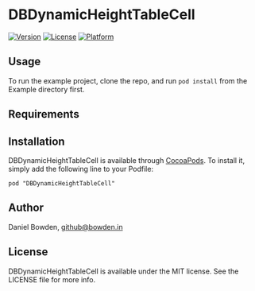 # DBDynamicHeightTableCell

[![Version](https://img.shields.io/cocoapods/v/DBDynamicHeightTableCell.svg?style=flat)](http://cocoadocs.org/docsets/DBDynamicHeightTableCell)
[![License](https://img.shields.io/cocoapods/l/DBDynamicHeightTableCell.svg?style=flat)](http://cocoadocs.org/docsets/DBDynamicHeightTableCell)
[![Platform](https://img.shields.io/cocoapods/p/DBDynamicHeightTableCell.svg?style=flat)](http://cocoadocs.org/docsets/DBDynamicHeightTableCell)

## Usage

To run the example project, clone the repo, and run `pod install` from the Example directory first.

## Requirements

## Installation

DBDynamicHeightTableCell is available through [CocoaPods](http://cocoapods.org). To install
it, simply add the following line to your Podfile:

    pod "DBDynamicHeightTableCell"

## Author

Daniel Bowden, github@bowden.in

## License

DBDynamicHeightTableCell is available under the MIT license. See the LICENSE file for more info.

